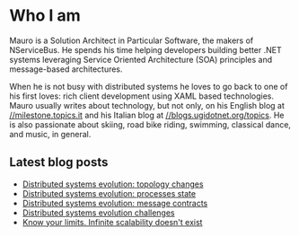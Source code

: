 # Who I am

Mauro is a Solution Architect in Particular Software, the makers of NServiceBus. He spends his time helping developers building better .NET systems leveraging Service Oriented Architecture (SOA) principles and message-based architectures.

When he is not busy with distributed systems he loves to go back to one of his first loves: rich client development using XAML based technologies. Mauro usually writes about technology, but not only, on his English blog at [//milestone.topics.it](https://milestone.topics.it) and his Italian blog at [//blogs.ugidotnet.org/topics](https//blogs.ugidotnet.org/topics). He is also passionate about skiing, road bike riding, swimming, classical dance, and music, in general.

## Latest blog posts

<!--START_SECTION:feed-->
* [Distributed systems evolution: topology changes](https:&#x2F;&#x2F;milestone.topics.it&#x2F;2022&#x2F;07&#x2F;25&#x2F;topology-changes.html)
* [Distributed systems evolution: processes state](https:&#x2F;&#x2F;milestone.topics.it&#x2F;2022&#x2F;07&#x2F;12&#x2F;processes-state-evolution.html)
* [Distributed systems evolution: message contracts](https:&#x2F;&#x2F;milestone.topics.it&#x2F;2022&#x2F;07&#x2F;04&#x2F;messages-evolution.html)
* [Distributed systems evolution challenges](https:&#x2F;&#x2F;milestone.topics.it&#x2F;2022&#x2F;06&#x2F;11&#x2F;distributed-systems-evolution-challenges.html)
* [Know your limits. Infinite scalability doesn&#39;t exist](https:&#x2F;&#x2F;milestone.topics.it&#x2F;2022&#x2F;05&#x2F;30&#x2F;know-your-limits.html)
<!--END_SECTION:feed-->
